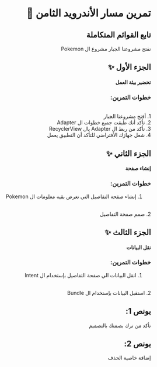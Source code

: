 <div dir = "rtl">

#   تمرين مسار الأندرويد الثامن 💚
## تابع القوائم المتكاملة
نفتح مشروعنا الجبار مشروع ال Pokemon

## الجزء الأول ✨
#### تحضير بيئة العمل
### خطوات التمرين:
<br>
1. أفتح مشروعنا الجبار
<br>
2. تأكد أنك طبقت جميع خطوات ال Adapter
<br>
3. تأكد من ربط ال Adapter بال RecyclerView
<br>
4. شغل جهازك الأفتراضي للتأكد أن التطبيق يعمل

## الجزء الثاني ✨
#### إنشاء صفحة 
### خطوات التمرين:
1. إنشاء صفحة التفاصيل التي تعرض بقيه معلومات ال Pokemon
<br>
2. صمم صفحة التفاصيل

## الجزء الثالث ✨
#### نقل البيانات
### خطوات التمرين:
1. انقل البيانات الي صفحة التفاصيل بإستخدام ال Intent
<br>
2. استقبل البيانات بإستخدام ال Bundle

## بونص 1:
تأكد من ترك بصمتك بالتصميم

## بونص 2:
إضافة خاصية الحذف
</div>
